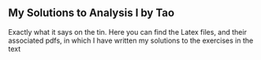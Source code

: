 ## My Solutions to Analysis I by Tao

Exactly what it says on the tin. Here you can find the Latex files, and their associated pdfs, in which I have written my solutions to the exercises in the text
